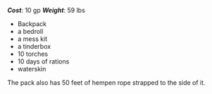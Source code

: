 ***Cost***: 10 gp
***Weight***: 59 lbs

- Backpack 
- a bedroll 
- a mess kit 
- a tinderbox 
- 10 torches 
- 10 days of rations 
- waterskin

The pack also has 50 feet of hempen rope strapped to the side of it.
